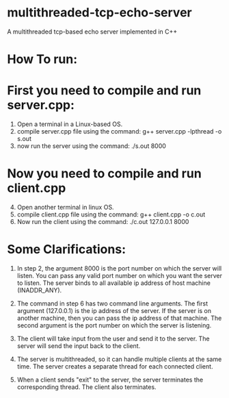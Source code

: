 # multithreaded-tcp-echo-server
A multithreaded tcp-based echo server implemented in C++

# How To run:
# First you need to compile and run server.cpp:
  1. Open a terminal in a Linux-based OS. 
  2. compile server.cpp file using the command: g++ server.cpp -lpthread -o s.out
  3. now run the server using the command:  ./s.out 8000

# Now you need to compile and run client.cpp
  4. Open another terminal in linux OS.
  5. compile client.cpp file using the command: g++ client.cpp -o c.out
  6. Now run the client using the command: ./c.out 127.0.0.1 8000

# Some Clarifications:
1. In step 2, the argument 8000 is the port number on which the server will listen. You can pass any valid port number on which you want the server to listen. The server binds to all available ip address of host machine (INADDR_ANY).

2. The command in step 6 has two command line arguments. The first argument (127.0.0.1) is the ip address of the server. If the server is on another machine, then you can pass the ip address of that machine. The second argument is the port number on which the server is listening.

3. The client will take input from the user and send it to the server. The server will send the input back to the client.

4. The server is multithreaded, so it can handle multiple clients at the same time. The server creates a separate thread for each connected client. 

5. When a client sends "exit" to the server, the server terminates the corresponding thread. The client also terminates.
